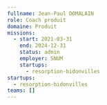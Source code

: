 ```yaml
---
fullname: Jean-Paul DOMALAIN
role: Coach produit
domaine: Produit
missions:
  - start: 2021-03-31
    end: 2024-12-31
    status: admin
    employer: SNUM
    startups:
      - resorption-bidonvilles
startups:
  - resorption-bidonvilles
teams: []
---
```

